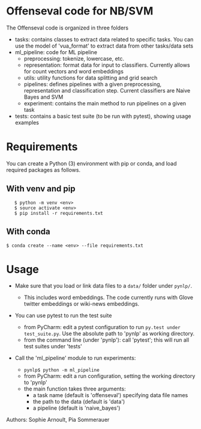 Offenseval code for NB/SVM
===========================

The Offenseval code is organized in three folders

- tasks: contains classes to extract data related to specific tasks. You can use the model of 'vua_format' to extract data from other tasks/data sets
- ml_pipeline: code for ML pipeline
    * preprocessing: tokenize, lowercase, etc.
    * representation: format data for input to classifiers. Currently allows for count vectors and word embeddings
    * utils: utility functions for data splitting and grid search
    * pipelines: defines pipelines with a given preprocessing, representation and classification step. Current classifiers are Naive Bayes and SVM
    * experiment: contains the main method to run pipelines on a given task
- tests: contains a basic test suite (to be run with pytest), showing usage examples 


Requirements
============

You can create a Python (3) environment with pip or conda, and load required packages as follows.

With venv and pip
-------------------
 
```
   $ python -m venv <env>
   $ source activate <env>
   $ pip install -r requirements.txt
```

With conda
----------

```
$ conda create --name <env> --file requirements.txt
```

Usage
=======

* Make sure that you load or link data files to a `data/` folder under `pynlp/`. 

   * This includes word embeddings. The code currently runs with Glove twitter embeddings or wiki-news embeddings.

* You can use pytest to run the test suite

   * from PyCharm: edit a pytest configuration to run `py.test under test_suite.py`. Use the absolute path to 'pynlp' as working directory.
   * from the command line (under 'pynlp'): call 'pytest'; this will run all test suites under 'tests'

* Call the 'ml_pipeline' module to run experiments:

   * ```pynlp$ python -m ml_pipeline```  
   * from PyCharm: edit a run configuration, setting the working directory to 'pynlp'
   * the main function takes three arguments:
       * a task name (default is 'offenseval') specifying data file names
       * the path to the data (default is 'data')
       * a pipeline (default is 'naive_bayes')   

Authors: Sophie Arnoult, Pia Sommerauer

